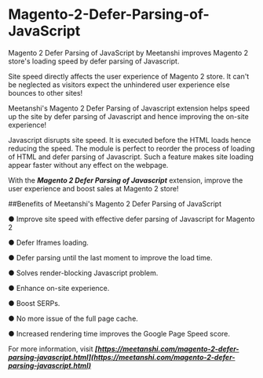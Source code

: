 # Magento-2-Defer-Parsing-of-JavaScript
Magento 2 Defer Parsing of JavaScript by Meetanshi improves Magento 2 store's loading speed by defer parsing of Javascript.

Site speed directly affects the user experience of Magento 2 store. It can't be neglected as visitors expect the unhindered user experience else bounces to other sites!

Meetanshi's Magento 2 Defer Parsing of Javascript extension helps speed up the site by defer parsing of Javascript and hence improving the on-site experience!

Javascript disrupts site speed. It is executed before the HTML loads hence reducing the speed. The module is perfect to reorder the process of loading of HTML and defer parsing of Javascript. Such a feature makes site loading appear faster without any effect on the webpage.

With the ***Magento 2 Defer Parsing of Javascript*** extension, improve the user experience and boost sales at Magento 2 store!

##Benefits of Meetanshi's Magento 2 Defer Parsing of JavaScript

● Improve site speed with effective defer parsing of Javascript for Magento 2

● Defer Iframes loading.

● Defer parsing until the last moment to improve the load time.

● Solves render-blocking Javascript problem.

● Enhance on-site experience.

● Boost SERPs.

● No more issue of the full page cache.

● Increased rendering time improves the Google Page Speed score.

 For more information, visit ***[https://meetanshi.com/magento-2-defer-parsing-javascript.html](https://meetanshi.com/magento-2-defer-parsing-javascript.html)***
